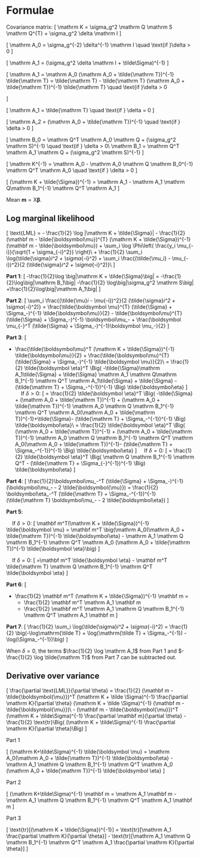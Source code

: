 # Formulae

Covariance matrix:
\[
  \mathrm K = \sigma_g^2 \mathrm Q \mathrm S \mathrm Q^{T} +
          \sigma_g^2 \delta \mathrm I
\]

\[
\mathrm A_0 = \sigma_g^{-2} \delta^{-1} \mathrm I \quad \text{if }\delta > 0
\]

\[
  \mathrm A_1 = (\sigma_g^2 \delta \mathrm I + \tilde\Sigma)^{-1}
\]

\[
  \mathrm A_1 = \mathrm A_0 (\mathrm A_0 +
            \tilde{\mathrm T})^{-1} \tilde{\mathrm T}
            = \tilde{\mathrm T} - \tilde{\mathrm T}
            (\mathrm A_0 +
              \tilde{\mathrm T})^{-1}
              \tilde{\mathrm T} \quad \text{if }\delta > 0

\]

\[
  \mathrm A_1 = \tilde{\mathrm T} \quad \text{if }
    \delta = 0
\]

\[
  \mathrm A_2 = (\mathrm A_0 + \tilde{\mathrm T})^{-1}
    \quad \text{if } \delta > 0
\]


\[
  \mathrm B_0 = \mathrm Q^T
      \mathrm A_0 \mathrm Q + (\sigma_g^2
      \mathrm S)^{-1} \quad \text{if } \delta > 0\\
  \mathrm B_1 = \mathrm Q^T
      \mathrm A_1 \mathrm Q + (\sigma_g^2
      \mathrm S)^{-1}
\]

\[
  \mathrm K^{-1} = \mathrm A_0 - \mathrm A_0 \mathrm Q \mathrm B_0^{-1}
        \mathrm Q^T \mathrm A_0 \quad \text{if } \delta > 0
\]

\[
  (\mathrm K + \tilde{\Sigma})^{-1} = \mathrm A_1 -
      \mathrm A_1 \mathrm Q\mathrm B_1^{-1} \mathrm Q^T \mathrm A_1
\]

Mean $\mathbf m = \mathrm X \boldsymbol\beta$.

## Log marginal likelihood

\[
  \text{LML} = - \frac{1}{2} \log |\mathrm K + \tilde{\Sigma}| -
                \frac{1}{2} (\mathbf m - \tilde{\boldsymbol\mu})^{T}
                (\mathrm K + \tilde{\Sigma})^{-1}
                  (\mathbf m - \tilde{\boldsymbol\mu})
              + \sum_i \log \Phi\left(
                    \frac{y_i \mu_{-i}}{\sqrt{1 + \sigma_{-i}^2}} \right)\\
      + \frac{1}{2} \sum_i \log(\tilde{\sigma}_i^2 + \sigma_{-i}^2)
      + \sum_i \frac{(\tilde{\mu_i} - \mu_{-i})^2}{2
          (\tilde{\sigma}_i^2 + \sigma_{-i}^2)}\\
\]

__Part 1__:
\[
  -\frac{1}{2}\log \big|\mathrm K + \tilde{\Sigma}\big| =
    -\frac{1}{2}\log\big|\mathrm B_1\big|
        -\frac{1}{2} \log\big|\sigma_g^2 \mathrm S\big|
        +\frac{1}{2}\log\big|\mathrm A_1\big|
\]

__Part 2__:
\[
\sum_i \frac{(\tilde{\mu}_i - \mu_{-i})^2}{2
    (\tilde{\sigma}_i^2 + \sigma_{-i}^2)} =
      \frac{\tilde{\boldsymbol \mu}^{T} (\tilde{\Sigma} +
          \Sigma_-)^{-1} \tilde{\boldsymbol\mu}}{2} -
          \tilde{\boldsymbol\mu}^{T} (\tilde{\Sigma} +
              \Sigma_-)^{-1} \boldsymbol\mu_- +
              \frac{\boldsymbol \mu_{-}^T (\tilde{\Sigma} +
                  \Sigma_-)^{-1}\boldsymbol  \mu_-}{2}
\]

__Part 3__:
\[
  - \frac{\tilde{\boldsymbol\mu}^T (\mathrm K + \tilde{\Sigma})^{-1}
    \tilde{\boldsymbol\mu}}{2} + \frac{\tilde{\boldsymbol\mu}^{T}
        (\tilde{\Sigma} +
        \Sigma_-)^{-1} \tilde{\boldsymbol  \mu}}{2}\\
        = \frac{1}{2} \tilde{\boldsymbol \eta}^T \Big(
          -\tilde{\Sigma}\mathrm A_1\tilde{\Sigma} +
            \tilde{\Sigma} \mathrm A_1 \mathrm Q\mathrm B_1^{-1}
            \mathrm Q^T \mathrm A_1\tilde{\Sigma} +
            \tilde{\Sigma} - (\tilde{\mathrm T} +
                  \Sigma_-^{-1})^{-1}
          \Big) \tilde{\boldsymbol\eta}
\]
$~~~~$If $\delta > 0$:
\[
          = \frac{1}{2} \tilde{\boldsymbol \eta}^T \Big(
              -\tilde{\Sigma} + (\mathrm A_0 +
                    \tilde{\mathrm T})^{-1} + (\mathrm A_0 +
                        \tilde{\mathrm T})^{-1}
                        \mathrm A_0 \mathrm Q \mathrm B_1^{-1} \mathrm Q^T
                        \mathrm A_0(\mathrm A_0 +
                            \tilde{\mathrm T})^{-1}+\tilde{\Sigma}-
                            (\tilde{\mathrm T} +
                                  \Sigma_-^{-1})^{-1}
            \Big) \tilde{\boldsymbol\eta}\\
            = \frac{1}{2} \tilde{\boldsymbol \eta}^T \Big(
                (\mathrm A_0 +
                      \tilde{\mathrm T})^{-1} + (\mathrm A_0 +
                          \tilde{\mathrm T})^{-1}
                          \mathrm A_0 \mathrm Q \mathrm B_1^{-1} \mathrm Q^T
                          \mathrm A_0(\mathrm A_0 +
                              \tilde{\mathrm T})^{-1}-
                              (\tilde{\mathrm T} +
                                    \Sigma_-^{-1})^{-1}
              \Big) \tilde{\boldsymbol\eta}
\]
$~~~~$If $\delta = 0$:
\[
  = \frac{1}{2} \tilde{\boldsymbol \eta}^T \Big(
    \mathrm Q \mathrm B_1^{-1} \mathrm Q^T -
    (\tilde{\mathrm T} + \Sigma_{-}^{-1})^{-1}
    \Big) \tilde{\boldsymbol\eta}
\]

__Part 4__:
\[
\frac{1}{2}\boldsymbol\mu_-^T (\tilde{\Sigma} +
    \Sigma_-)^{-1} (\boldsymbol\mu_- - 2 \tilde{\boldsymbol{\mu}}) =
    \frac{1}{2} \boldsymbol\eta_-^T (\tilde{\mathrm T} + \Sigma_-^{-1})^{-1}
        (\tilde{\mathrm T} \boldsymbol\mu_- - 2 \tilde{\boldsymbol\eta})
\]

__Part 5__:

$~~~~$If $\delta > 0$:
\[
  \mathbf m^T(\mathrm K + \tilde{\Sigma})^{-1} \tilde{\boldsymbol \mu} =
    \mathbf m^T \big(\mathrm A_0(\mathrm A_0 + \tilde{\mathrm T})^{-1}
      \tilde{\boldsymbol\eta} - \mathrm A_1 \mathrm Q \mathrm B_1^{-1}
      \mathrm Q^T \mathrm A_0 (\mathrm A_0 + \tilde{\mathrm T})^{-1}
      \tilde{\boldsymbol \eta}\big)
\]

$~~~~$If $\delta = 0$:
\[
    =\mathbf m^T \tilde{\boldsymbol \eta} - \mathbf m^T
    \tilde{\mathrm T} \mathrm Q
    \mathrm B_1^{-1} \mathrm Q^T \tilde{\boldsymbol \eta}
\]

__Part 6__:
\[
  - \frac{1}{2} \mathbf m^T (\mathrm K + \tilde{\Sigma})^{-1} \mathbf m =
    - \frac{1}{2} \mathbf m^T \mathrm A_1 \mathbf m
    + \frac{1}{2} \mathbf m^T \mathrm A_1 \mathrm Q
    \mathrm B_1^{-1} \mathrm Q^T \mathrm A_1 \mathbf m
\]

__Part 7__:
\[
  \frac{1}{2} \sum_i \log(\tilde{\sigma}_i^2 + \sigma_{-i}^2) =
    \frac{1}{2} \big(-\log\mathrm{\tilde T} + \log(\mathrm{\tilde T} +
      \Sigma_-^{-1}) - \log(\Sigma_-^{-1})\big)
\]

When $\delta = 0$, the terms $\frac{1}{2} \log \mathrm A_1$ from Part 1
and $-\frac{1}{2} \log \tilde{\mathrm T}$ from Part 7 can be subtracted out.

## Derivative over variance

\[
  \frac{\partial \text{LML}}{\partial \theta} =
    \frac{1}{2} (\mathbf m - \tilde{\boldsymbol{\mu}})^T
    (\mathrm K + \tilde \Sigma)^{-1} \frac{\partial \mathrm K}{\partial \theta}
    (\mathrm K + \tilde \Sigma)^{-1} (\mathbf m - \tilde{\boldsymbol{\mu}})\\
    - (\mathbf m - \tilde{\boldsymbol{\mu}})^T (\mathrm K + \tilde\Sigma)^{-1}
    \frac{\partial \mathbf m}{\partial \theta} - \frac{1}{2} \text{tr}\Big(
      (\mathrm K + \tilde\Sigma)^{-1}
      \frac{\partial \mathrm K}{\partial \theta}\Big)
\]

Part 1

\[
  (\mathrm K+\tilde\Sigma)^{-1} \tilde{\boldsymbol \mu} =
    \mathrm A_0(\mathrm A_0 + \tilde{\mathrm T})^{-1}
    \tilde{\boldsymbol\eta} - \mathrm A_1 \mathrm Q \mathrm B_1^{-1}
    \mathrm Q^T \mathrm A_0 (\mathrm A_0 + \tilde{\mathrm T})^{-1}
    \tilde{\boldsymbol \eta}
\]

Part 2

\[
  (\mathrm K+\tilde\Sigma)^{-1} \mathbf m =
    \mathrm A_1 \mathbf m
    - \mathrm A_1 \mathrm Q \mathrm B_1^{-1}
    \mathrm Q^T \mathrm A_1 \mathbf m
\]

Part 3

\[
  \text{tr}[(\mathrm K + \tilde{\Sigma})^{-1}] = \text{tr}[\mathrm A_1
    \frac{\partial \mathrm K}{\partial \theta}] -
    \text{tr}[\mathrm A_1 \mathrm Q \mathrm B_1^{-1} \mathrm Q^T \mathrm A_1
    \frac{\partial \mathrm K}{\partial \theta}]
\]
